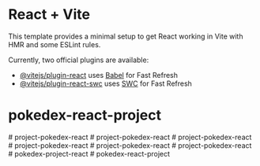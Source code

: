 # React + Vite

This template provides a minimal setup to get React working in Vite with HMR and some ESLint rules.

Currently, two official plugins are available:

- [@vitejs/plugin-react](https://github.com/vitejs/vite-plugin-react/blob/main/packages/plugin-react/README.md) uses [Babel](https://babeljs.io/) for Fast Refresh
- [@vitejs/plugin-react-swc](https://github.com/vitejs/vite-plugin-react-swc) uses [SWC](https://swc.rs/) for Fast Refresh
# pokedex-react-project
#   p r o j e c t - p o k e d e x - r e a c t  
 # project-pokedex-react
#   p r o j e c t - p o k e d e x - r e a c t  
 #   p r o j e c t - p o k e d e x - r e a c t  
 #   p r o j e c t - p o k e d e x - r e a c t  
 #   p r o j e c t - p o k e d e x - r e a c t  
 #   p o k e d e x - p r o j e c t - r e a c t  
 #   p o k e d e x - r e a c t - p r o j e c t  
 